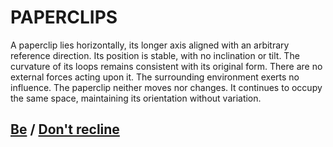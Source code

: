 # PAPERCLIPS

A paperclip lies horizontally, its longer axis aligned with an arbitrary reference direction. Its position is stable, with no inclination or tilt. The curvature of its loops remains consistent with its original form. There are no external forces acting upon it. The surrounding environment exerts no influence. The paperclip neither moves nor changes. It continues to occupy the same space, maintaining its orientation without variation.

## [Be](page-4d225d844a4964f9) / [Don't recline](page-de2b5297dd1b54b5)
